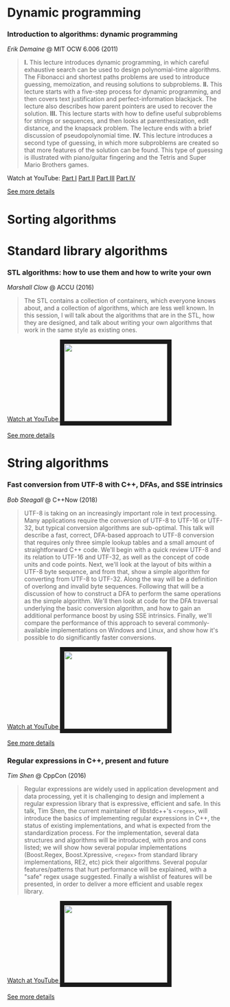 # Dynamic programming
### Introduction to algorithms: dynamic programming

*Erik Demaine* @ MIT OCW 6.006 (2011)

> <b>I.</b> This lecture introduces dynamic programming, in which careful exhaustive search can be used to design polynomial-time algorithms. The Fibonacci and shortest paths problems are used to introduce guessing, memoization, and reusing solutions to subproblems. <b>II.</b> This lecture starts with a five-step process for dynamic programming, and then covers text justification and perfect-information blackjack. The lecture also describes how parent pointers are used to recover the solution. <b>III.</b> This lecture starts with how to define useful subproblems for strings or sequences, and then looks at parenthesization, edit distance, and the knapsack problem. The lecture ends with a brief discussion of pseudopolynomial time. <b>IV.</b> This lecture introduces a second type of guessing, in which more subproblems are created so that more features of the solution can be found. This type of guessing is illustrated with piano/guitar fingering and the Tetris and Super Mario Brothers games.

Watch at YouTube: [Part I](https://www.youtube.com/watch?v=OQ5jsbhAv_M) [Part II](https://www.youtube.com/watch?v=ENyox7kNKeY) [Part III](https://www.youtube.com/watch?v=ocZMDMZwhCY) [Part IV](https://www.youtube.com/watch?v=tp4_UXaVyx8) 

[See more details](https://ocw.mit.edu/courses/electrical-engineering-and-computer-science/6-006-introduction-to-algorithms-fall-2011/index.htm)

# Sorting algorithms
# Standard library algorithms
### STL algorithms: how to use them and how to write your own

*Marshall Clow* @ ACCU (2016)

> The STL contains a collection of containers, which everyone knows about, and a collection of algorithms, which are less well known. In this session, I will talk about the algorithms that are in the STL, how they are designed, and talk about writing your own algorithms that work in the same style as existing ones.

[Watch at YouTube](https://www.youtube.com/watch?v=3nXLxMYXgWs)<a href="http://www.youtube.com/watch?feature=player_embedded&v=3nXLxMYXgWs" target="_blank">
		    <img src="http://img.youtube.com/vi/3nXLxMYXgWs/0.jpg" width="240" height="180" border="10" /></a>

[See more details](https://accu.org/index.php/conferences/accu_conference_2016/accu2016_sessions#STL_Algorithms_%E2%80%93_How_to_Use_Them_and_How_to_Write_Your_Own)

# String algorithms
### Fast conversion from UTF-8 with C++, DFAs, and SSE intrinsics

*Bob Steagall* @ C++Now (2018)

> UTF-8 is taking on an increasingly important role in text processing. Many applications require the conversion of UTF-8 to UTF-16 or UTF-32, but typical conversion algorithms are sub-optimal. This talk will describe a fast, correct, DFA-based approach to UTF-8 conversion that requires only three simple lookup tables and a small amount of straightforward C++ code. We'll begin with a quick review UTF-8 and its relation to UTF-16 and UTF-32, as well as the concept of code units and code points. Next, we'll look at the layout of bits within a UTF-8 byte sequence, and from that, show a simple algorithm for converting from UTF-8 to UTF-32. Along the way will be a definition of overlong and invalid byte sequences. Following that will be a discussion of how to construct a DFA to perform the same operations as the simple algorithm. We'll then look at code for the DFA traversal underlying the basic conversion algorithm, and how to gain an additional performance boost by using SSE intrinsics. Finally, we'll compare the performance of this approach to several commonly-available implementations on Windows and Linux, and show how it's possible to do significantly faster conversions. 

[Watch at YouTube](https://www.youtube.com/watch?v=h5oczBeib_M)<a href="http://www.youtube.com/watch?feature=player_embedded&v=h5oczBeib_M" target="_blank">
		    <img src="http://img.youtube.com/vi/h5oczBeib_M/0.jpg" width="240" height="180" border="10" /></a>

[See more details](https://cppnow2018.sched.com/event/EC6x/fast-conversion-from-utf-8-with-c-dfas-and-sse-intrinsics)

### Regular expressions in C++, present and future

*Tim Shen* @ CppCon (2016)

> Regular expressions are widely used in application development and data processing, yet it is challenging to design and implement a regular expression library that is expressive, efficient and safe. In this talk, Tim Shen, the current maintainer of libstdc++'s `<regex>`, will introduce the basics of implementing regular expressions in C++, the status of existing implementations, and what is expected from the standardization process. For the implementation, several data structures and algorithms will be introduced, with pros and cons listed; we will show how several popular implementations (Boost.Regex, Boost.Xpressive, `<regex>` from standard library implementations, RE2, etc) pick their algorithms. Several popular features/patterns that hurt performance will be explained, with a "safe" regex usage suggested. Finally a wishlist of features will be presented, in order to deliver a more efficient and usable regex library. 

[Watch at YouTube](https://www.youtube.com/watch?v=N_rkHzhXueo)<a href="http://www.youtube.com/watch?feature=player_embedded&v=N_rkHzhXueo" target="_blank">
		    <img src="http://img.youtube.com/vi/N_rkHzhXueo/0.jpg" width="240" height="180" border="10" /></a>

[See more details](https://cppcon2016.sched.com/event/7nDI/regular-expressions-in-c-present-and-future)

